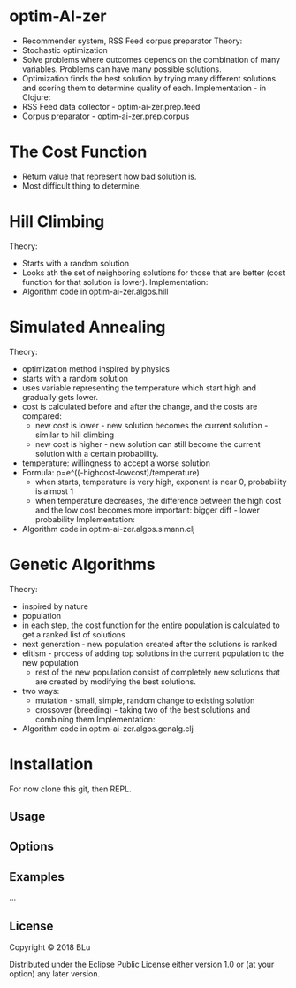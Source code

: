 # optim-AI-zer

- Recommender system, RSS Feed corpus preparator
Theory:
- Stochastic optimization
- Solve problems where outcomes depends on the combination of many variables.
  Problems can have many possible solutions.
- Optimization finds the best solution by trying many different solutions and
  scoring them to determine quality of each.
Implementation - in Clojure:
- RSS Feed data collector - optim-ai-zer.prep.feed
- Corpus preparator - optim-ai-zer.prep.corpus


# The Cost Function

- Return value that represent how bad solution is.
- Most difficult thing to determine.



# Hill Climbing
Theory:
- Starts with a random solution
- Looks ath the set of neighboring solutions for those that are better (cost
  function for that solution is lower).
Implementation:
- Algorithm code in optim-ai-zer.algos.hill

# Simulated Annealing
Theory:
- optimization method inspired by physics
- starts with a random solution
- uses variable representing the temperature which start high and gradually gets
  lower.
- cost is calculated before and after the change, and the costs are compared:
  * new cost is lower - new solution becomes the current solution - similar to
    hill climbing
  * new cost is higher - new solution can still become the current solution with
    a certain probability.
- temperature: willingness to accept a worse solution
- Formula:
  p=e^((-highcost-lowcost)/temperature)
  * when starts, temperature is very high, exponent is near 0, probability is
    almost 1
  * when temperature decreases, the difference between the high cost and the low
    cost becomes more important: bigger diff - lower probability
Implementation:
- Algorithm code in optim-ai-zer.algos.simann.clj

# Genetic Algorithms
Theory:
- inspired by nature
- population
- in each step, the cost function for the entire population is calculated to get
  a ranked list of solutions
- next generation - new population created after the solutions is ranked
- elitism - process of adding top solutions in the current population to the new
  population
  * rest of the new population consist of completely new solutions that are
    created by modifying the best solutions.
- two ways:
  * mutation - small, simple, random change to existing solution
  * crossover (breeding) - taking two of the best solutions and combining them
Implementation:
- Algorithm code in optim-ai-zer.algos.genalg.clj

# Installation

For now clone this git, then REPL.

## Usage

## Options


## Examples

...

## License

Copyright © 2018 BLu

Distributed under the Eclipse Public License either version 1.0 or (at
your option) any later version.
